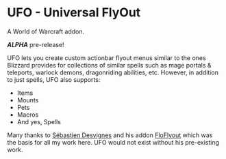 # UFO - Universal FlyOut

A World of Warcraft addon.

**_ALPHA_** pre-release!

UFO lets you create custom actionbar flyout menus similar to the ones Blizzard provides for collections of similar spells such as mage portals & teleports, warlock demons, dragonriding abilities, etc.  However, in addition to just spells, UFO also supports:

* Items
* Mounts
* Pets
* Macros
* And yes, Spells

Many thanks to [Sébastien Desvignes](https://github.com/Boboseb) and his addon [FloFlyout](https://www.curseforge.com/wow/addons/floflyout) which was the basis for all my work here.  UFO would not exist without his pre-existing work.
